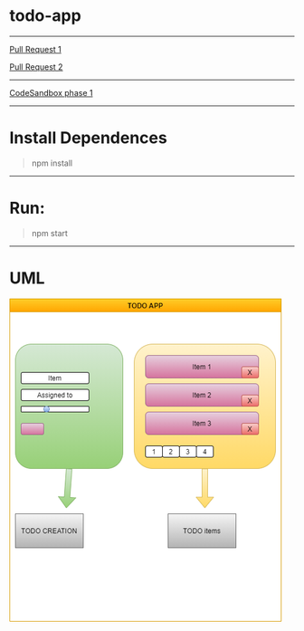 # todo-app


---
[Pull Request 1](https://github.com/ibrahemomari/todo-app/pull/1)

[Pull Request 2](https://github.com/ibrahemomari/todo-app/pull/2)



---

[CodeSandbox phase 1](https://h58vl.csb.app/)



---
Install Dependences
===
>npm install

---
Run:
===
>npm start
---
UML
==
![](todo.png)
